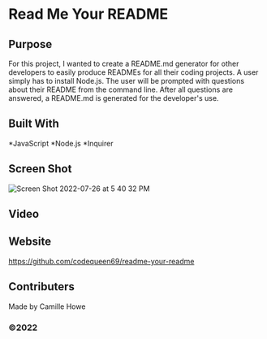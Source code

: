 # Read Me Your README

## Purpose
For this project, I wanted to create a README.md generator for other developers to easily produce READMEs for all their coding projects. A user simply has to install Node.js. The user will be prompted with questions about their README from the command line. After all questions are answered, a README.md is generated for the developer's use.

## Built With
*JavaScript
*Node.js
*Inquirer

## Screen Shot
![Screen Shot 2022-07-26 at 5 40 32 PM](https://user-images.githubusercontent.com/104512547/181124521-d459e076-b9d9-4b0a-8d1e-0b9135cf867a.png)

## Video

## Website
https://github.com/codequeen69/readme-your-readme

## Contributers
Made by Camille Howe

### ©️2022